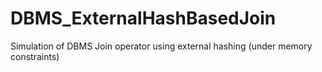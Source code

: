 # DBMS_ExternalHashBasedJoin
Simulation of DBMS Join operator using external hashing (under memory constraints)
